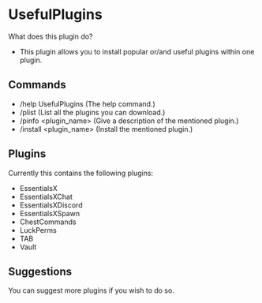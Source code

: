 # UsefulPlugins
What does this plugin do?
- This plugin allows you to install popular or/and useful plugins within one plugin.

## Commands
- /help UsefulPlugins (The help command.)
- /plist (List all the plugins you can download.)
- /pinfo <plugin_name> (Give a description of the mentioned plugin.)
- /install <plugin_name> (Install the mentioned plugin.)

## Plugins
Currently this contains the following plugins:
- EssentialsX
- EssentialsXChat
- EssentialsXDiscord
- EssentialsXSpawn
- ChestCommands
- LuckPerms
- TAB
- Vault

## Suggestions
You can suggest more plugins if you wish to do so.